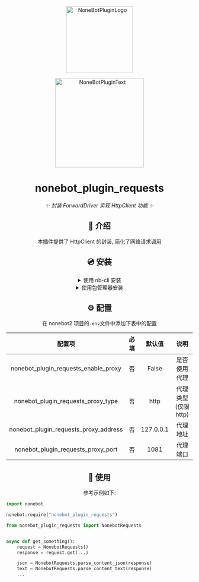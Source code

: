 <div align="center">
  <a href="https://v2.nonebot.dev/store"><img src="https://github.com/A-kirami/nonebot-plugin-template/blob/resources/nbp_logo.png" width="180" height="180" alt="NoneBotPluginLogo"></a>
  <br>
  <p><img src="https://github.com/A-kirami/nonebot-plugin-template/blob/resources/NoneBotPlugin.svg" width="240" alt="NoneBotPluginText"></p>
</div>

<div align="center">

# nonebot_plugin_requests

_✨ 封装 ForwardDriver 实现 HttpClient 功能 ✨_

## 📖 介绍

本插件提供了 HttpClient 的封装, 简化了网络请求调用

## 💿 安装

<details>
<summary>使用 nb-cli 安装</summary>
在 nonebot2 项目的根目录下打开命令行, 输入以下指令即可安装

    nb plugin install nonebot-plugin-requests

</details>

<details>
<summary>使用包管理器安装</summary>
在 nonebot2 项目的插件目录下, 打开命令行, 根据你使用的包管理器, 输入相应的安装命令

<details>
<summary>pip</summary>

    pip install nonebot-plugin-requests
</details>
<details>
<summary>pdm</summary>

    pdm add nonebot-plugin-requests
</details>
<details>
<summary>poetry</summary>

    poetry add nonebot-plugin-requests
</details>
<details>
<summary>conda</summary>

    conda install nonebot-plugin-requests
</details>

打开 nonebot2 项目根目录下的 `pyproject.toml` 文件, 在 `[tool.nonebot]` 部分追加写入

    plugins = ["nonebot_plugin_example"]

</details>

## ⚙️ 配置

在 nonebot2 项目的`.env`文件中添加下表中的配置

| 配置项 | 必填 | 默认值 | 说明 |
|:-----:|:----:|:----:|:----:|
| nonebot_plugin_requests_enable_proxy | 否 | False | 是否使用代理 |
| nonebot_plugin_requests_proxy_type | 否 | http | 代理类型(仅限http) |
| nonebot_plugin_requests_proxy_address | 否 | 127.0.0.1 | 代理地址 |
| nonebot_plugin_requests_proxy_port | 否 | 1081 | 代理端口 |

## 🎉 使用

参考示例如下:

</div>

```python
import nonebot

nonebot.require("nonebot_plugin_requests")

from nonebot_plugin_requests import NonebotRequests


async def get_something():
    request = NonebotRequests()
    response = request.get(...)

    json = NonebotRequests.parse_content_json(response)
    text = NonebotRequests.parse_content_text(response)
    ...

```
